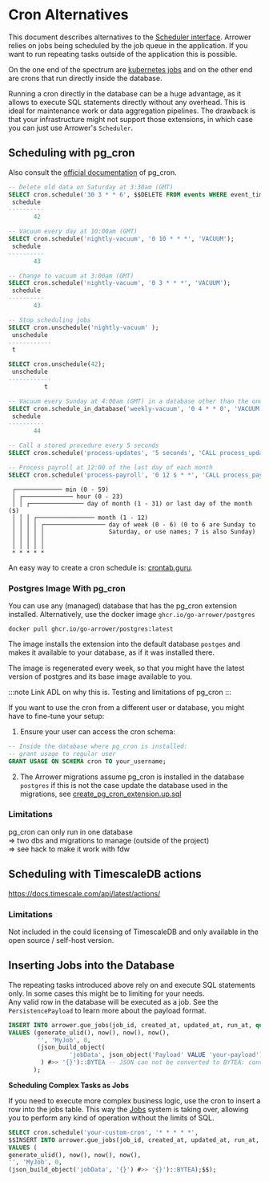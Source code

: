 ---
---

# Cron Alternatives
This document describes alternatives to the [Scheduler interface](../jobs#repeating-tasks). 
Arrower relies on jobs being scheduled by the job queue in the application.
If you want to run repeating tasks outside of the application this is possible.

On the one end of the spectrum are [kubernetes jobs](https://kubernetes.io/docs/concepts/workloads/controllers/job/)
and on the other end are crons that run directly inside the database.

Running a cron directly in the database can be a huge advantage,
as it allows to execute SQL statements directly without any overhead.
This is ideal for maintenance work or data aggregation pipelines.
The drawback is that your infrastructure might not support those extensions, 
in which case you can just use Arrower's `Scheduler`.




## Scheduling with pg_cron
Also consult the [official documentation](https://github.com/citusdata/pg_cron) of pg_cron.

```sql
-- Delete old data on Saturday at 3:30am (GMT)
SELECT cron.schedule('30 3 * * 6', $$DELETE FROM events WHERE event_time < now() - interval '1 week'$$);
 schedule
----------
       42

-- Vacuum every day at 10:00am (GMT)
SELECT cron.schedule('nightly-vacuum', '0 10 * * *', 'VACUUM');
 schedule
----------
       43

-- Change to vacuum at 3:00am (GMT)
SELECT cron.schedule('nightly-vacuum', '0 3 * * *', 'VACUUM');
 schedule
----------
       43

-- Stop scheduling jobs
SELECT cron.unschedule('nightly-vacuum' );
 unschedule 
------------
 t

SELECT cron.unschedule(42);
 unschedule
------------
          t

-- Vacuum every Sunday at 4:00am (GMT) in a database other than the one pg_cron is installed in
SELECT cron.schedule_in_database('weekly-vacuum', '0 4 * * 0', 'VACUUM', 'some_other_database');
 schedule
----------
       44

-- Call a stored procedure every 5 seconds
SELECT cron.schedule('process-updates', '5 seconds', 'CALL process_updates()');

-- Process payroll at 12:00 of the last day of each month
SELECT cron.schedule('process-payroll', '0 12 $ * *', 'CALL process_payroll()');
```

```
 ┌───────────── min (0 - 59)
 │ ┌────────────── hour (0 - 23)
 │ │ ┌─────────────── day of month (1 - 31) or last day of the month ($)
 │ │ │ ┌──────────────── month (1 - 12)
 │ │ │ │ ┌───────────────── day of week (0 - 6) (0 to 6 are Sunday to
 │ │ │ │ │                  Saturday, or use names; 7 is also Sunday)
 │ │ │ │ │
 │ │ │ │ │
 * * * * *
```

An easy way to create a cron schedule is: [crontab.guru](http://crontab.guru/).




### Postgres Image With pg_cron

You can use any (managed) database that has the pg_cron extension installed.
Alternatively, use the docker image `ghcr.io/go-arrower/postgres`

```shell
docker pull ghcr.io/go-arrower/postgres:latest
```

The image installs the extension into the default database `postges` and makes it available to your database,
as if it was installed there.

The image is regenerated every week, so that you might have the latest version of postgres and its base image available to you.

:::note
Link ADL on why this is.
Testing and limitations of pg_cron
:::

If you want to use the cron from a different user or database, you might have to fine-tune your setup:
1. Ensure your user can access the cron schema:
```sql
-- Inside the database where pg_cron is installed:
-- grant usage to regular user
GRANT USAGE ON SCHEMA cron TO your_username;
```
2. The Arrower migrations assume pg_cron is installed in the database `postgres` if this is not the case
   update the database used in the migrations, see [create_pg_cron_extension.up.sql](https://github.com/go-arrower/arrower/blob/master/postgres/migrations/000003_create_pg_cron_extension.up.sql)


### Limitations
pg_cron can only run in one database\
=> two dbs and migrations to manage (outside of the project)\
=> see hack to make it work with fdw




## Scheduling with TimescaleDB actions
https://docs.timescale.com/api/latest/actions/


### Limitations
Not included in the could licensing of TimescaleDB and only available in
the open source / self-host version.




## Inserting Jobs into the Database
The repeating tasks introduced above rely on and execute SQL statements only.
In some cases this might be to limiting for your needs.\
Any valid row in the database will be executed as a job. 
See the `PersistencePayload` to learn more about the payload format. 

```sql
INSERT INTO arrower.gue_jobs(job_id, created_at, updated_at, run_at, queue, job_type, priority, args)
VALUES (generate_ulid(), now(), now(), now(),
        '', 'MyJob', 0,
        (json_build_object(
                 'jobData', json_object('Payload' VALUE 'your-payload')
         ) #>> '{}')::BYTEA -- JSON can not be converted to BYTEA: convert to TEXT first via #>> Get JSON object at specified path as text
       );
``` 

**Scheduling Complex Tasks as Jobs**

If you need to execute more complex business logic, use the cron to insert a row into the jobs table.
This way the [Jobs](./jobs#inserting-jobs-into-the-database) system is taking over,
allowing you to perform any kind of operation without the limits of SQL.

```sql
SELECT cron.schedule('your-custom-cron', '* * * * *',
$$INSERT INTO arrower.gue_jobs(job_id, created_at, updated_at, run_at, queue, job_type, priority, args)
VALUES (
generate_ulid(), now(), now(), now(),
'', 'MyJob', 0,
(json_build_object('jobData', '{}') #>> '{}')::BYTEA);$$);
```